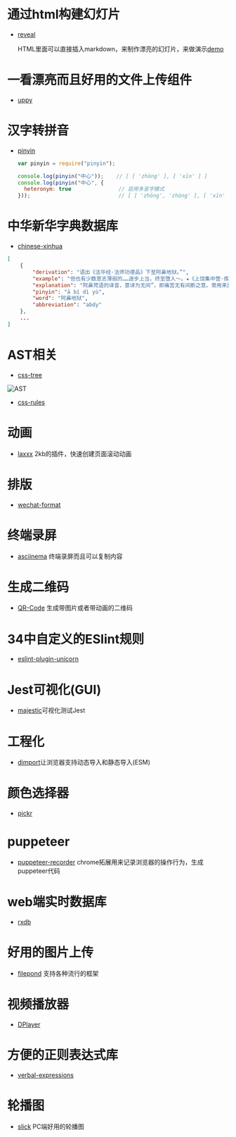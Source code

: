 # 通过html构建幻灯片

-   [reveal](https://github.com/hakimel/reveal.js)
    
    HTML里面可以直接插入markdown，来制作漂亮的幻灯片，来做演示[demo](https://revealjs.com)

# 一看漂亮而且好用的文件上传组件


- [uppy](https://github.com/transloadit/uppy)

# 汉字转拼音

-   [pinyin](https://github.com/hotoo/pinyin)
    
    ```javascript
    var pinyin = require("pinyin");
    
    console.log(pinyin("中心"));    // [ [ 'zhōng' ], [ 'xīn' ] ]
    console.log(pinyin("中心", {
      heteronym: true               // 启用多音字模式
    }));                            // [ [ 'zhōng', 'zhòng' ], [ 'xīn' ] ]
    ```

# 中华新华字典数据库

- [chinese-xinhua](https://github.com/pwxcoo/chinese-xinhua)

```json
[
    {
        "derivation": "语出《法华经·法师功德品》下至阿鼻地狱。”",
        "example": "但也有少数意志薄弱的……逐步上当，终至堕入～。★《上饶集中营·炼狱杂记》",
        "explanation": "阿鼻梵语的译音，意译为无间”，即痛苦无有间断之意。常用来比喻黑暗的社会和严酷的牢狱。又比喻无法摆脱的极其痛苦的境地。",
        "pinyin": "ā bí dì yù",
        "word": "阿鼻地狱",
        "abbreviation": "abdy"
    },
    ...
]
```

# AST相关

- [css-tree](https://www.npmjs.com/package/css-tree)

![AST](https://mp1.oss-cn-beijing.aliyuncs.com/blog/api-map.svg)

- [css-rules](https://www.npmjs.com/package/css-rules)


# 动画

- [laxxx](https://github.com/alexfoxy/laxxx) 2kb的插件，快速创建页面滚动动画

# 排版

- [wechat-format](https://github.com/lyricat/wechat-format)

# 终端录屏

- [asciinema](https://asciinema.org/) 终端录屏而且可以复制内容

# 生成二维码

- [QR-Code](https://github.com/sylnsfar/qrcode) 生成带图片或者带动画的二维码

# 34中自定义的ESlint规则

- [eslint-plugin-unicorn](https://github.com/sindresorhus/eslint-plugin-unicorn)

# Jest可视化(GUI)
- [majestic](https://github.com/Raathigesh/majestic)可视化测试Jest

# 工程化

- [dimport](https://github.com/lukeed/dimport)让浏览器支持动态导入和静态导入(ESM)

# 颜色选择器

- [pickr](https://simonwep.github.io/pickr/)

# puppeteer

- [puppeteer-recorder](https://github.com/checkly/puppeteer-recorder) chrome拓展用来记录浏览器的操作行为，生成puppeteer代码

# web端实时数据库

- [rxdb](https://github.com/pubkey/rxdb)

# 好用的图片上传

- [filepond](https://github.com/pqina/filepond) 支持各种流行的框架

# 视频播放器

- [DPlayer](http://dplayer.js.org/zh/)

# 方便的正则表达式库

- [verbal-expressions](https://github.com/VerbalExpressions/JSVerbalExpressions)

# 轮播图

- [slick](https://github.com/kenwheeler/slick) PC端好用的轮播图
